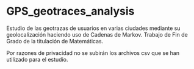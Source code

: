 # GPS_geotraces_analysis
Estudio de las geotrazas de usuarios en varias ciudades mediante su geolocalización haciendo uso de Cadenas de Markov. Trabajo de Fin de Grado de la titulación de Matemáticas. 

Por razones de privacidad no se subirán los archivos csv que se han utilizado para el estudio. 
